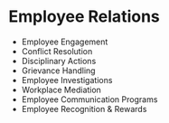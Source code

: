 # Employee Relations

- Employee Engagement
- Conflict Resolution
- Disciplinary Actions
- Grievance Handling
- Employee Investigations
- Workplace Mediation
- Employee Communication Programs
- Employee Recognition & Rewards